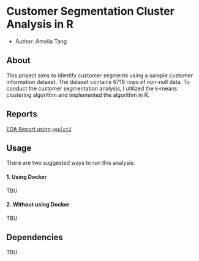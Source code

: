 # Customer Segmentation Cluster Analysis in R
- Author: Amelia Tang 

## About

This project aims to identify customer segments using a sample customer information dataset. The dataset contains 6718 rows of non-null data. To conduct the customer segmentation analysis, I utilized the k-means clustering algorithm and implemented the algorithm in R. 

## Reports 
[EDA Report using `ggplot2`]('doc/Customer_Segmentation_EDA_Report.pdf')

## Usage

There are two suggested ways to run this analysis:

#### 1. Using Docker
TBU
#### 2. Without using Docker
TBU

## Dependencies
TBU 

